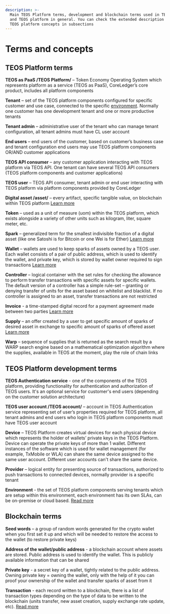 ```yaml
---
description: >-
  Main TEOS Platform terms, development and blockchain terms used in TEOS API
  and TEOS platform in general. You can check the extended description of main
  TEOS platform concepts in subsections
---
```


# Terms and concepts

## TEOS Platform terms

**TEOS as PaaS /TEOS Platform/** – Token Economy Operating System which represents platform as a service (TEOS as PaaS), CoreLedger’s core product, includes all platform components

**Tenant** – set of the TEOS platform components configured for specific customer and use case, connected to the specific [environment](../architecture-note/#environments-and-nodes). Normally one customer has one development tenant and one or more productive tenants

**Tenant admin** – administrative user of the tenant who can manage tenant configuration, all tenant admins must have CL user account

**End users** – end users of the customer, based on customer’s business case and tenant configuration end users may use TEOS platform components OR/AND customer applications

**TEOS API consumer** – any customer application interacting with TEOS platform via TEOS API. One tenant can have several TEOS API consumers (TEOS platform components and customer applications)

**TEOS user** – TEOS API consumer, tenant admin or end user interacting with TEOS platform via platform components provided by CoreLedger

**Digital asset /asset/** – every artifact, specific tangible value, on blockchain within TEOS platform [Learn more](asset.md)

**Token** – used as a unit of measure (uom) within the TEOS platform, which exists alongside a variety of other units such as kilogram, liter, square meter, etc.

**Spark** – generalized term for the smallest indivisible fraction of a digital asset (like one Satoshi is for Bitcoin or one Wei is for Ether) [Learn more](spark.md)

**Wallet** – wallets are used to keep sparks of assets owned by a TEOS user. Each wallet consists of a pair of public address, which is used to identify the wallet, and private key, which is stored by wallet owner required to sign transactions [Learn more](wallet.md)

**Controller** – logical container with the set rules for checking the allowance to perform transfer transactions with specific assets for specific wallets. The default version of a controller has a simple rule-set – granting or denying transfer of units for the asset based on whitelist and blacklist. If no controller is assigned to an asset, transfer transactions are not restricted

**Invoice** - a time-stamped digital record for a payment agreement made between two parties [Learn more](invoice.md)

**Supply** – an offer created by a user to get specific amount of sparks of desired asset in exchange to specific amount of sparks of offered asset [Learn more](supply.md)

**Warp** – sequence of supplies that is returned as the search result by a WARP search engine based on a mathematical optimization algorithm where the supplies, available in TEOS at the moment, play the role of chain links

## TEOS Platform development terms

**TEOS Authentication service** - one of the components of the TEOS platform, providing functionality for authentication and authorization of TEOS users. It's an optional service for customer's end users (depending on the customer solution architecture)

**TEOS user account /TEOS account/** – account in TEOS Authentication service representing set of user’s properties required for TEOS platform, all tenant admins and end users who login in TEOS platform components must have TEOS user account

**Device** – TEOS Platform creates virtual devices for each physical device which represents the holder of wallets’ private keys in the TEOS Platform. Device can operate the private keys of more than 1 wallet. Different instances of the software which is used for wallet management (for example, TxMobile or WLA) can share the same device assigned to the same user account. Different user accounts can't share the same device.

**Provider** – logical entity for presenting source of transactions, authorized to push transactions to connected devices, normally provider is a specific tenant

**Environment** - the set of TEOS platform components serving tenants which are setup within this environment, each environment has its own SLAs, can be on-premise or cloud based. [Read more](../architecture-note/#environments-and-nodes)

## Blockchain terms

**Seed words** – a group of random words generated for the crypto wallet when you first set it up and which will be needed to restore the access to the wallet (to restore private keys)

**Address of the wallet/public address** - a blockchain account where assets are stored. Public address is used to identify the wallet. This is publicly available information that can be shared

**Private key** - a secret key of a wallet, tightly related to the public address. Owning private key = owning the wallet, only with the help of it you can proof your ownership of the wallet and transfer sparks of asset from it

**Transaction** - each record written to a blockchain, there is a list of transaction types depending on the type of data to be written to the blockchain (units transfer, new asset creation, supply exchange rate update, etc). [Read more](transaction.md)
